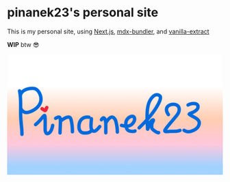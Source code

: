 # pinanek23's personal site

This is my personal site, using [Next.js](https://nextjs.org), [mdx-bundler](https://github.com/kentcdodds/mdx-bundler), and [vanilla-extract](https://vanilla-extract.style)

**WIP** btw 😎

![Logo of pinanek23's personal site](public/default-logo.png)
